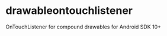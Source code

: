 drawableontouchlistener
=======================

OnTouchListener for compound drawables for Android SDK 10+

